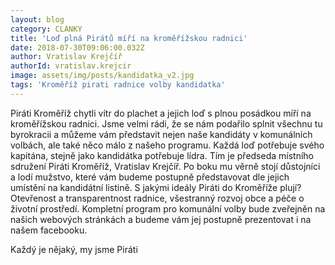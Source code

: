 ```yaml
---
layout: blog
category: CLANKY
title: 'Loď plná Pirátů míří na kroměřížskou radnici'
date: 2018-07-30T09:06:00.032Z
author: Vratislav Krejčíř
authorId: vratislav.krejcir
image: assets/img/posts/kandidatka_v2.jpg
tags: 'Kroměříž pirati radnice volby kandidatka'
---
```


Piráti Kroměříž chytli vítr do plachet a jejich loď s plnou posádkou míří na kroměřížskou radnici. Jsme velmi rádi, že se nám podařilo splnit všechnu tu byrokracii a můžeme vám představit nejen naše kandidáty v komunálních volbách, ale také něco málo z našeho programu.
Každá loď potřebuje svého kapitána, stejně jako kandidátka potřebuje lídra. Tím je předseda místního sdružení Piráti Kroměříž, Vratislav Krejčíř. Po boku mu věrně stojí důstojníci a lodí mužstvo, které vám budeme postupně představovat dle jejich umístění na kandidátní listině.
S jakými ideály Piráti do Kroměříže plují? Otevřenost a transparentnost radnice, všestranný rozvoj obce a péče o životní prostředí. Kompletní program pro komunální volby bude zveřejněn na našich webových stránkách a budeme vám jej postupně prezentovat i na našem facebooku.

Každý je nějaký, my jsme Piráti
